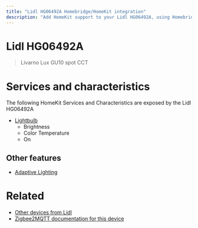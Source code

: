 ```yaml
---
title: "Lidl HG06492A Homebridge/HomeKit integration"
description: "Add HomeKit support to your Lidl HG06492A, using Homebridge, Zigbee2MQTT and homebridge-z2m."
---
```

<!---
This file has been GENERATED using src/docgen/docgen.ts
DO NOT EDIT THIS FILE MANUALLY!
-->
# Lidl HG06492A
> Livarno Lux GU10 spot CCT


# Services and characteristics
The following HomeKit Services and Characteristics are exposed by
the Lidl HG06492A

* [Lightbulb](../../light.md)
  * Brightness
  * Color Temperature
  * On


## Other features
* [Adaptive Lighting](../../light.md)


# Related
* [Other devices from Lidl](../index.md#lidl)
* [Zigbee2MQTT documentation for this device](https://www.zigbee2mqtt.io/devices/HG06492A.html)